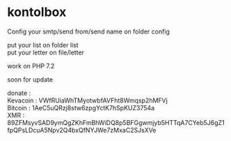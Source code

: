 # kontolbox
Config your smtp/send from/send name on folder config

put your list on folder list
<br>
put your letter on file/letter
<br>

work on PHP 7.2

soon for update



donate : <br>
Kevacoin : VWfRUiaWhTMyotwbfAVFht8Wmqsp2hMFVj <br>
Bitcoin : 1AeC5uQRzj8stw6zpgYctK7hSpKUZ3754a <br>
XMR : 89ZFMsyvSAD9ymQgZKhFmBhWiDQ8p5BFGgwmjyb5HTTqA7CYeb5J6gZ1fpQPsLDcuA5Npv2Q4bxQfNYJWe7zMxaC2SJsXVe <br>
